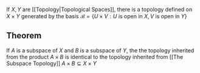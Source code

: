 If $X,Y$ are [[Topology|Topological Spaces]], there is a topology defined on $X\times Y$ generated by the basis $\mathcal{B}=\{ U\times V :U \text{ is open in }X,V\text{ is open in }Y\}$
## Theorem
If $A$ is a subspace of $X$ and $B$ is a subspace of $Y$, the the topology inherited from the product $A\times B$ is identical to the topology inherited from [[The Subspace Topology]] $A\times B\subseteq X\times Y$